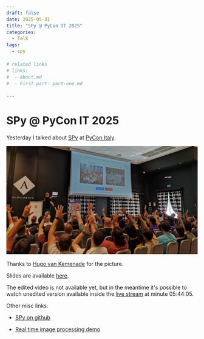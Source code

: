 ```yaml
---
draft: false
date: 2025-05-31
title: "SPy @ PyCon IT 2025"
categories:
  - Talk
tags:
  - spy

# related links
# links:
#  - about.md
#  - First part: part-one.md

---
```


# SPy @ PyCon IT 2025

<meta property="og:title" content="SPy @ PyCon IT 2025">
<meta property="og:description" content="Slides of the talk">
<meta property="og:image" content="http://antocuni.eu/2025/05-spy-pycon-italy/selfie.jpg">
<meta name="author" content="Antonio Cuni">

Yesterday I talked about [SPy](https://github.com/spylang/spy) at [PyCon Italy](https://pycon.it/).

![The most complicated selfie ever](selfie.jpg)

Thanks to [Hugo van Kemenade](https://github.com/hugovk) for the picture.

Slides are available [here](../../../talk/2025/05/spy-pycon-italy/index.html).

The edited video is not available yet, but in the meantime it's possible to
watch unedited version available inside the
[live stream](https://www.youtube.com/live/pAnun46-fwE?si=gSMnf26TNHNSJkkO&t=20642)
at minute 05:44:05.

<!-- more -->

Other misc links:

  - [SPy on github](https://github.com/spylang/spy/)

  - [Real time image processing demo](https://antocuni.pyscriptapps.com/sobel/latest/)
